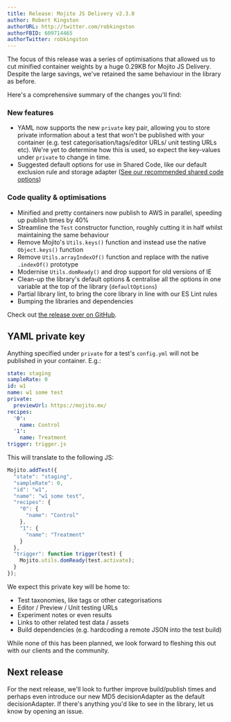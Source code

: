 ```yaml
---
title: Release: Mojito JS Delivery v2.3.0
author: Robert Kingston
authorURL: http://twitter.com/robkingston
authorFBID: 609714465
authorTwitter: robkingston
---
```


The focus of this release was a series of optimisations that allowed us to cut minified container weights by a huge 0.29KB for Mojito JS Delivery. Despite the large savings, we've retained the same behaviour in the library as before.

Here's a comprehensive summary of the changes you'll find:

<!--truncate-->

### New features

* YAML now supports the new ```private``` key pair, allowing you to store private information about a test that won't be published with your container (e.g. test categorisation/tags/editor URLs/ unit testing URLs etc). We're yet to determine how this is used, so expect the key-values under ```private``` to change in time.
* Suggested default options for use in Shared Code, like our default exclusion rule and storage adapter ([See our recommended shared code options](https://github.com/mint-metrics/mojito-js-delivery/commit/a7b2e2f9ee002e0d297ffcdd599b0ed0f652a96d))

### Code quality & optimisations

* Minified and pretty containers now publish to AWS in parallel, speeding up publish times by 40%
* Streamline the ```Test``` constructor function, roughly cutting it in half whilst maintaining the same behaviour
* Remove Mojito's ```Utils.keys()``` function and instead use the native ```Object.keys()``` function
* Remove ```Utils.arrayIndexOf()``` function and replace with the native ```.indexOf()``` prototype
* Modernise ```Utils.domReady()``` and drop support for old versions of IE
* Clean-up the library's default options & centralise all the options in one variable at the top of the library (```defaultOptions```)
* Partial library lint, to bring the core library in line with our ES Lint rules
* Bumping the libraries and dependencies

Check out [the release over on GitHub](https://github.com/mint-metrics/mojito-js-delivery/releases).

## YAML private key

Anything specified under ```private``` for a test's ```config.yml``` will not be published in your container. E.g.:

```yml
state: staging
sampleRate: 0
id: w1
name: w1 some test
private:
  previewUrl: https://mojito.mx/
recipes:
  '0':
    name: Control
  '1':
    name: Treatment
trigger: trigger.js
```

This will translate to the following JS:

```js
Mojito.addTest({
  "state": "staging",
  "sampleRate": 0,
  "id": "w1",
  "name": "w1 some test",
  "recipes": {
    "0": {
      "name": "Control"
    },
    "1": {
      "name": "Treatment"
    }
  },
  "trigger": function trigger(test) {
    Mojito.utils.domReady(test.activate);
  }
});
```

We expect this private key will be home to:

* Test taxonomies, like tags or other categorisations
* Editor / Preview / Unit testing URLs
* Experiment notes or even results
* Links to other related test data / assets
* Build dependencies (e.g. hardcoding a remote JSON into the test build)

While none of this has been planned, we look forward to fleshing this out with our clients and the community.

## Next release

For the next release, we'll look to further improve build/publish times and perhaps even introduce our new MD5 decisionAdapter as the default decisionAdapter. If there's anything you'd like to see in the library, let us know by opening an issue.


